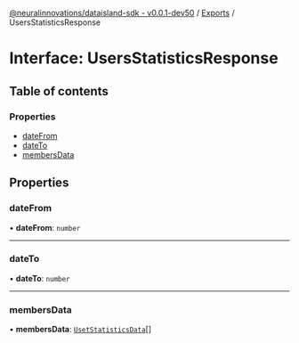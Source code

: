 [@neuralinnovations/dataisland-sdk - v0.0.1-dev50](../../README.md) / [Exports](../modules.md) / UsersStatisticsResponse

# Interface: UsersStatisticsResponse

## Table of contents

### Properties

- [dateFrom](UsersStatisticsResponse.md#datefrom)
- [dateTo](UsersStatisticsResponse.md#dateto)
- [membersData](UsersStatisticsResponse.md#membersdata)

## Properties

### dateFrom

• **dateFrom**: `number`

___

### dateTo

• **dateTo**: `number`

___

### membersData

• **membersData**: [`UsetStatisticsData`](UsetStatisticsData.md)[]
